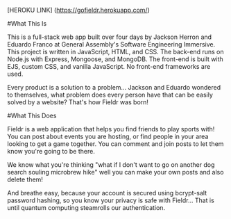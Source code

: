 [HEROKU LINK] (https://gofieldr.herokuapp.com/)

#What This Is

This is a full-stack web app built over four days by Jackson Herron and Eduardo Franco at General Assembly's Software Engineering Immersive. This project is written in JavaScript, HTML, and CSS. The back-end runs on Node.js with Express, Mongoose, and MongoDB. The front-end is built with EJS, custom CSS, and vanilla JavaScript. No front-end frameworks are used.

Every product is a solution to a problem... Jackson and Eduardo wondered to themselves, what problem does every person have that can be easily solved by a website? That's how Fieldr was born!

#What This Does

Fieldr is a web application that helps you find friends to play sports with! You can post about events you are hosting, or find people in your area looking to get a game together. You can comment and join posts to let them know you're going to be there.

We know what you're thinking "what if I don't want to go on another dog search souling microbrew hike" well you can make your own posts and also delete them!

And breathe easy, because your account is secured using bcrypt-salt password hashing, so you know your privacy is safe with Fieldr... That is until quantum computing steamrolls our authentication.


